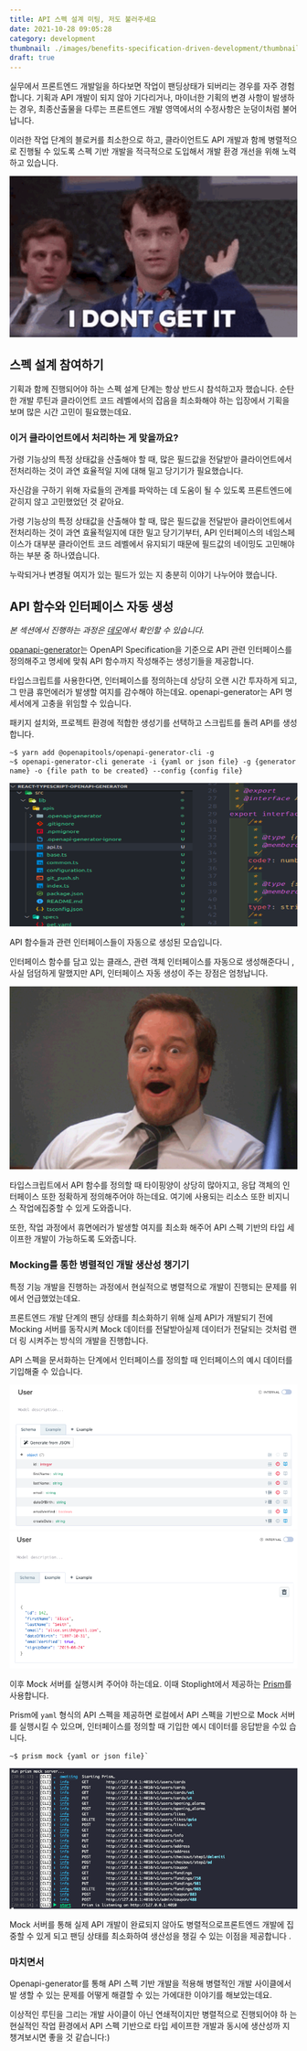 ```yaml
---
title: API 스펙 설계 미팅, 저도 불러주세요
date: 2021-10-28 09:05:28
category: development
thumbnail: ./images/benefits-specification-driven-development/thumbnail.png
draft: true
---
```


실무에서 프론트엔드 개발일을 하다보면 작업이 팬딩상태가 되버리는 경우를 자주 경험합니다.
기획과 API 개발이 되지 않아 기다리거나, 마이너한 기획의 변경 사항이 발생하는 경우,
최종산출물을 다루는 프론트엔드 개발 영역에서의 수정사항은 눈덩이처럼 불어납니다.

이러한 작업 단계의 블로커를 최소한으로 하고, 클라이언트도 API 개발과 함께 병렬적으로
진행될 수 있도록 스펙 기반 개발을 적극적으로 도입해서 개발 환경 개선을 위해 노력하고 있습니다.

![thumbnail](./images/benefits-specification-driven-development/thumbnail.png)

## 스펙 설계 참여하기

기획과 함께 진행되어야 하는 스펙 설계 단계는 항상 반드시 참석하고자 했습니다.
순탄한 개발 루틴과 클라이언트 코드 레벨에서의 잡음을 최소화해야 하는 입장에서
기획을 보며 많은 시간 고민이 필요했는데요.

### 이거 클라이언트에서 처리하는 게 맞을까요?

가령 기능상의 특정 상태값을 산출해야 할 때, 많은 필드값을 전달받아 클라이언트에서
전처리하는 것이 과연 효율적일 지에 대해 밀고 당기기가 필요했습니다.

자신감을 구하기 위해 자료들의 관계를 파악하는 데 도움이 될 수 있도록
프론트엔드에 갇히지 않고 고민했었던 것 같아요.

가령 기능상의 특정 상태값을 산출해야 할 때, 많은 필드값을 전달받아 클라이언트에서
전처리하는 것이 과연 효율적일지에 대한 밀고 당기기부터, API 인터페이스의 네임스페이스가
대부분 클라이언트 코드 레벨에서 유지되기 때문에 필드값의 네이밍도 고민해야 하는
부분 중 하나였습니다.

누락되거나 변경될 여지가 있는 필드가 있는 지 충분히 이야기 나누어야 했습니다.

## API 함수와 인터페이스 자동 생성

_본 섹션에서 진행하는 과정은 [데모](https://github.com/youthfulhps/react-typescript-openapi-generator)에서 확인할 수 있습니다._

[opanapi-generator](https://openapi-generator.tech/)는 OpenAPI
Specification을 기준으로 API 관련 인터페이스를 정의해주고 명세에 맞춰 API 함수까지
작성해주는 생성기들을 제공합니다.

타입스크립트를 사용한다면, 인터페이스를 정의하는데 상당히 오랜 시간 투자하게 되고,
그 만큼 휴먼에러가 발생할 여지를 감수해야 하는데요. openapi-generator는
API 명세서에게 고충을 위임할 수 있습니다.

패키지 설치와, 프로젝트 환경에 적합한 생성기를 선택하고 스크립트를 돌려 API를
생성합니다.

```shell
~$ yarn add @openapitools/openapi-generator-cli -g
~$ openapi-generator-cli generate -i {yaml or json file} -g {generator name} -o {file path to be created} --config {config file}
```

![output](./images/benefits-specification-driven-development/openapi-output.png)

API 함수들과 관련 인터페이스들이 자동으로 생성된 모습입니다.

인터페이스 함수를 담고 있는 클래스, 관련 객체 인터페이스를 자동으로 생성해준다니
, 사실 덤덤하게 말했지만 API, 인터페이스 자동 생성이 주는 장점은 엄청납니다.

![openapi](./images/benefits-specification-driven-development/openapi.png)

타입스크립트에서 API 함수를 정의할 때 타이핑양이 상당히 많아지고, 응답 객체의 인
터페이스 또한 정확하게 정의해주어야 하는데요. 여기에 사용되는 리소스 또한 비지니
스 작업에집중할 수 있게 도와줍니다.

또한, 작업 과정에서 휴면에러가 발생할 여지를 최소화 해주어 API 스펙 기반의 타입
세이프한 개발이 가능하도록 도와줍니다.

### Mocking를 통한 병렬적인 개발 생산성 챙기기

특정 기능 개발을 진행하는 과정에서 현실적으로 병렬적으로 개발이 진행되는 문제를
위에서 언급했었는데요.

프론트엔드 개발 단계의 팬딩 상태를 최소화하기 위해 실제 API가 개발되기 전에
Mocking 서버를 동작시켜 Mock 데이터를 전달받아실제 데이터가 전달되는 것처럼 랜더
링 시켜주는 방식의 개발을 진행합니다.

API 스펙을 문서화하는 단계에서 인터페이스를 정의할 때 인터페이스의 예시 데이터를
기입해줄 수 있습니다.

![scheme](./images/benefits-specification-driven-development/scheme.png)
![example](./images/benefits-specification-driven-development/example.png)

이후 Mock 서버를 실행시켜 주어야 하는데요. 이때 Stoplight에서 제공하는
[Prism](https://stoplight.io/open-source/prism/)를 사용합니다.

Prism에 `yaml` 형식의 API 스펙을 제공하면 로컬에서 API 스펙을 기반으로 Mock 서버
를 실행시킬 수 있으며, 인터페이스를 정의할 때 기입한 예시 데이터를 응답받을 수있
습니다.

```shell
~$ prism mock {yaml or json file}`
```

![mock](./images/benefits-specification-driven-development/mock-log.png)

Mock 서버를 통해 실제 API 개발이 완료되지 않아도 병렬적으로프론트엔드 개발에 집
중할 수 있게 되고 팬딩 상태를 최소화하여 생산성을 챙길 수 있는 이점을 제공합니다
.

### 마치면서

Openapi-generator를 통해 API 스펙 기반 개발을 적용해 병렬적인 개발 사이클에서 발
생할 수 있는 문제를 어떻게 해결할 수 있는 가에대한 이야기를 해보았는데요.

이상적인 루틴을 그리는 개발 사이클이 아닌 연쇄적이지만 병렬적으로 진행되어야 하
는 현실적인 작업 환경에서 API 스펙 기반으로 타입 세이프한 개발과 동시에 생산성까
지 챙겨보시면 좋을 것 같습니다:)
